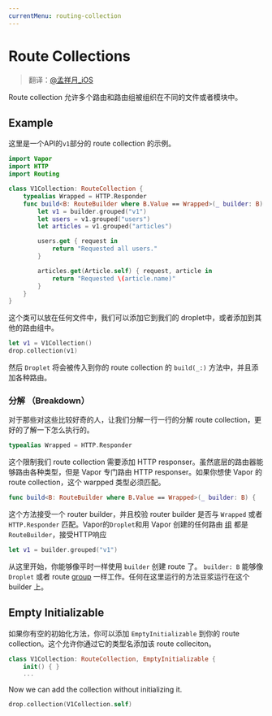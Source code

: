 ```yaml
---
currentMenu: routing-collection
---
```


# Route Collections

> 翻译：[@孟祥月_iOS](http://weibo.com/u/1750643861)

Route collection 允许多个路由和路由组被组织在不同的文件或者模块中。

## Example

这里是一个API的`v1`部分的 route collection 的示例。


```swift
import Vapor
import HTTP
import Routing

class V1Collection: RouteCollection {
    typealias Wrapped = HTTP.Responder
    func build<B: RouteBuilder where B.Value == Wrapped>(_ builder: B) {
        let v1 = builder.grouped("v1")
        let users = v1.grouped("users")
        let articles = v1.grouped("articles")

        users.get { request in
            return "Requested all users."
        }

        articles.get(Article.self) { request, article in
            return "Requested \(article.name)"
        }
    }
}
```

这个类可以放在任何文件中，我们可以添加它到我们的 droplet中，或者添加到其他的路由组中。

```swift
let v1 = V1Collection()
drop.collection(v1)
```

然后 `Droplet` 将会被传入到你的 route collection 的 `build(_:)` 方法中，并且添加各种路由。

### 分解 （Breakdown）

对于那些对这些比较好奇的人，让我们分解一行一行的分解 route collection，更好的了解一下怎么执行的。

```swift
typealias Wrapped = HTTP.Responder
```

这个限制我们 route collection 需要添加 HTTP responser。虽然底层的路由器能够路由各种类型，但是 Vapor 专门路由 HTTP responser。如果你想使 Vapor 的 route collection，这个 warpped 类型必须匹配。

```swift
func build<B: RouteBuilder where B.Value == Wrapped>(_ builder: B) {
```

这个方法接受一个 router builder，并且校验 router builder 是否与 `Wrapped` 或者 `HTTP.Responder` 匹配。Vapor的`Droplet`和用 Vapor 创建的任何路由 [组](group.md) 都是`RouteBuilder`，接受HTTP响应

```swift
let v1 = builder.grouped("v1")
```

从这里开始，你能够像平时一样使用 `builder` 创建 route 了。 `builder: B` 能够像 `Droplet` 或者 route [group](group.md) 一样工作。任何在这里运行的方法豆浆运行在这个 builder 上。


## Empty Initializable

如果你有空的初始化方法，你可以添加 `EmptyInitializable` 到你的 route collection。这个允许你通过它的类型名添加该 route colleciton。

```swift
class V1Collection: RouteCollection, EmptyInitializable {
	init() { }
	...
```

Now we can add the collection without initializing it.

```swift
drop.collection(V1Collection.self)
```
